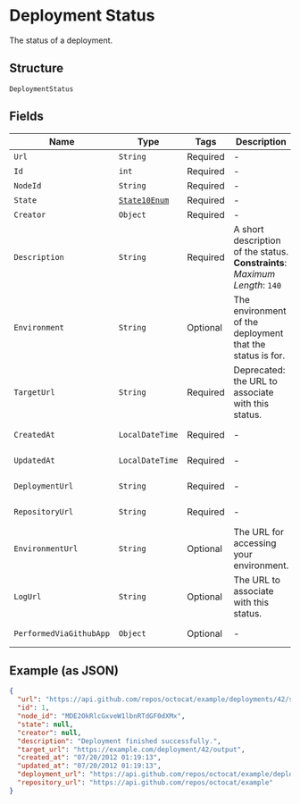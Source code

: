 
# Deployment Status

The status of a deployment.

## Structure

`DeploymentStatus`

## Fields

| Name | Type | Tags | Description | Getter | Setter |
|  --- | --- | --- | --- | --- | --- |
| `Url` | `String` | Required | - | String getUrl() | setUrl(String url) |
| `Id` | `int` | Required | - | int getId() | setId(int id) |
| `NodeId` | `String` | Required | - | String getNodeId() | setNodeId(String nodeId) |
| `State` | [`State10Enum`](../../doc/models/state-10-enum.md) | Required | - | State10Enum getState() | setState(State10Enum state) |
| `Creator` | `Object` | Required | - | Object getCreator() | setCreator(Object creator) |
| `Description` | `String` | Required | A short description of the status.<br>**Constraints**: *Maximum Length*: `140` | String getDescription() | setDescription(String description) |
| `Environment` | `String` | Optional | The environment of the deployment that the status is for. | String getEnvironment() | setEnvironment(String environment) |
| `TargetUrl` | `String` | Required | Deprecated: the URL to associate with this status. | String getTargetUrl() | setTargetUrl(String targetUrl) |
| `CreatedAt` | `LocalDateTime` | Required | - | LocalDateTime getCreatedAt() | setCreatedAt(LocalDateTime createdAt) |
| `UpdatedAt` | `LocalDateTime` | Required | - | LocalDateTime getUpdatedAt() | setUpdatedAt(LocalDateTime updatedAt) |
| `DeploymentUrl` | `String` | Required | - | String getDeploymentUrl() | setDeploymentUrl(String deploymentUrl) |
| `RepositoryUrl` | `String` | Required | - | String getRepositoryUrl() | setRepositoryUrl(String repositoryUrl) |
| `EnvironmentUrl` | `String` | Optional | The URL for accessing your environment. | String getEnvironmentUrl() | setEnvironmentUrl(String environmentUrl) |
| `LogUrl` | `String` | Optional | The URL to associate with this status. | String getLogUrl() | setLogUrl(String logUrl) |
| `PerformedViaGithubApp` | `Object` | Optional | - | Object getPerformedViaGithubApp() | setPerformedViaGithubApp(Object performedViaGithubApp) |

## Example (as JSON)

```json
{
  "url": "https://api.github.com/repos/octocat/example/deployments/42/statuses/1",
  "id": 1,
  "node_id": "MDE2OkRlcGxveW1lbnRTdGF0dXMx",
  "state": null,
  "creator": null,
  "description": "Deployment finished successfully.",
  "target_url": "https://example.com/deployment/42/output",
  "created_at": "07/20/2012 01:19:13",
  "updated_at": "07/20/2012 01:19:13",
  "deployment_url": "https://api.github.com/repos/octocat/example/deployments/42",
  "repository_url": "https://api.github.com/repos/octocat/example"
}
```

